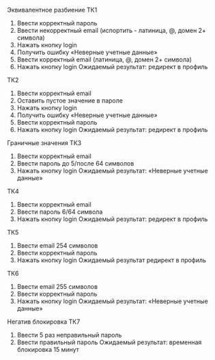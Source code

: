 Эквивалентное разбиение
ТК1 
1) Ввести корректный пароль
2) Ввести некорректный email (испортить - латиница, @, домен 2+ символа)
3) Нажать кнопку login
4) Получить ошибку «Неверные учетные данные»
5) Ввести корректный email (латиница, @, домен 2+ символа)
6) Нажать кнопку login
Ожидаемый результат: редирект в профиль

ТК2
1) Ввести корректный email 
2) Оставить пустое значение в пароле
3) Нажать кнопку login
4) Получить ошибку «Неверные учетные данные»
5) Ввести корректный пароль 
6) Нажать кнопку login
Ожидаемый результат: редирект в профиль

Граничные значения
ТК3
1) Ввести корректный email
2) Ввести пароль до 5/после 64 символов
3) Нажать кнопку login
Ожидаемый результат: «Неверные учетные данные»

ТК4
1) Ввести корректный email
2) Ввести пароль 6/64 символа
3) Нажать кнопку login 
Ожидаемый результат: редирект в профиль

ТК5
1) Ввести email 254 символов
2) Ввести корректный пароль
3) Нажать кнопку login
Ожидаемый результат редирект в профиль

ТК6
1) Ввести email 255 символов
2) Ввести корректный пароль
3) Нажать кнопку login 
Ожидаемый результат: «Неверные учетные данные»

Негатив блокировка
ТК7
1) Ввести 5 раз неправильный пароль
2) Ввести правильный пароль
Ожидаемый результат: временная блокировка 15 минут


